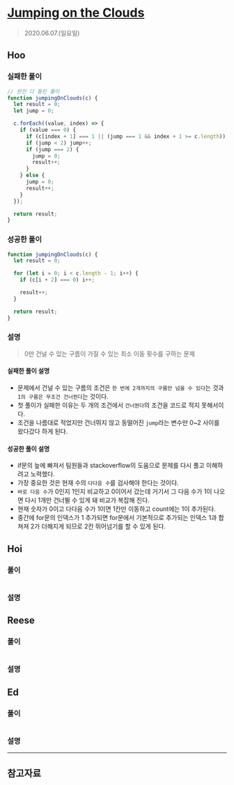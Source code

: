 # [Jumping on the Clouds](https://www.hackerrank.com/challenges/jumping-on-the-clouds/problem?h_l=interview&playlist_slugs%5B%5D=interview-preparation-kit&playlist_slugs%5B%5D=warmup)

> 2020.06.07.(일요일)

## Hoo

### 실패한 풀이

```js
// 완전 다 틀린 풀이
function jumpingOnClouds(c) {
  let result = 0;
  let jump = 0;

  c.forEach((value, index) => {
    if (value === 0) {
      if (c[index + 1] === 1 || (jump === 1 && index + 1 >= c.length)) result++;
      if (jump < 2) jump++;
      if (jump === 2) {
        jump = 0;
        result++;
      }
    } else {
      jump = 0;
      result++;
    }
  });

  return result;
}
```

### 성공한 풀이

```js
function jumpingOnClouds(c) {
  let result = 0;

  for (let i = 0; i < c.length - 1; i++) {
    if (c[i + 2] === 0) i++;

    result++;
  }

  return result;
}
```

### 설명

> 0만 건널 수 있는 구름이 가질 수 있는 최소 이동 횟수를 구하는 문제

#### 실패한 풀이 설명

- 문제에서 건널 수 있는 구름의 조건은 `한 번에 2개까지의 구름만 넘을 수 있다`는 것과 `1의 구름은 무조건 건너뛴다`는 것이다.
- 첫 풀이가 실패한 이유는 두 개의 조건에서 `건너뛴다`의 조건을 코드로 적지 못해서이다.
- 조건을 나름대로 적었지만 건너뛰지 않고 동떨어진 `jump`라는 변수만 0~2 사이를 왔다갔다 하게 된다.

#### 성공한 풀이 설명

- if문의 늪에 빠져서 팀원들과 stackoverflow의 도움으로 문제를 다시 풀고 이해하려고 노력했다.
- 가장 중요한 것은 현재 수의 `다다음 수`를 검사해야 한다는 것이다.
- `바로 다음 수`가 0인지 1인지 비교하고 0이어서 갔는데 거기서 그 다음 수가 1이 나오면 다시 1개만 건너뛸 수 있게 돼 비교가 복잡해 진다.
- 현재 숫자가 0이고 다다음 수가 1이면 1칸만 이동하고 count에는 1이 추가된다.
- 중간에 for문의 인덱스가 1 추가되면 for문에서 기본적으로 추가되는 인덱스 1과 합쳐져 2가 더해지게 되므로 2칸 뛰어넘기를 할 수 있게 된다.

## Hoi

### 풀이

```js
```

### 설명

## Reese

### 풀이

```js
```

### 설명

## Ed

### 풀이

```js
```

### 설명

---

## 참고자료
